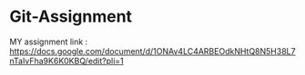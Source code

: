 # Git-Assignment

MY assignment link : https://docs.google.com/document/d/1ONAv4LC4ARBEOdkNHtQ8N5H38L7nTaIvFha9K6K0KBQ/edit?pli=1
